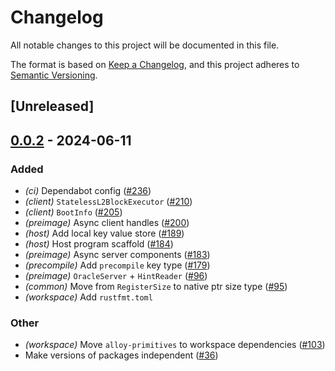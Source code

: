 # Changelog
All notable changes to this project will be documented in this file.

The format is based on [Keep a Changelog](https://keepachangelog.com/en/1.0.0/),
and this project adheres to [Semantic Versioning](https://semver.org/spec/v2.0.0.html).

## [Unreleased]

## [0.0.2](https://github.com/ethereum-optimism/kona/compare/kona-preimage-v0.0.1...kona-preimage-v0.0.2) - 2024-06-11

### Added
- *(ci)* Dependabot config ([#236](https://github.com/ethereum-optimism/kona/pull/236))
- *(client)* `StatelessL2BlockExecutor` ([#210](https://github.com/ethereum-optimism/kona/pull/210))
- *(client)* `BootInfo` ([#205](https://github.com/ethereum-optimism/kona/pull/205))
- *(preimage)* Async client handles ([#200](https://github.com/ethereum-optimism/kona/pull/200))
- *(host)* Add local key value store ([#189](https://github.com/ethereum-optimism/kona/pull/189))
- *(host)* Host program scaffold ([#184](https://github.com/ethereum-optimism/kona/pull/184))
- *(preimage)* Async server components ([#183](https://github.com/ethereum-optimism/kona/pull/183))
- *(precompile)* Add `precompile` key type ([#179](https://github.com/ethereum-optimism/kona/pull/179))
- *(preimage)* `OracleServer` + `HintReader` ([#96](https://github.com/ethereum-optimism/kona/pull/96))
- *(common)* Move from `RegisterSize` to native ptr size type ([#95](https://github.com/ethereum-optimism/kona/pull/95))
- *(workspace)* Add `rustfmt.toml`

### Other
- *(workspace)* Move `alloy-primitives` to workspace dependencies ([#103](https://github.com/ethereum-optimism/kona/pull/103))
- Make versions of packages independent ([#36](https://github.com/ethereum-optimism/kona/pull/36))
